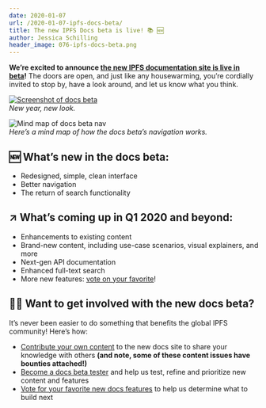 ```yaml
---
date: 2020-01-07
url: /2020-01-07-ipfs-docs-beta/
title: The new IPFS Docs beta is live! 📚 🆕
author: Jessica Schilling
header_image: 076-ipfs-docs-beta.png
---
```


**We’re excited to announce [the new IPFS documentation site is live in beta](https://docs.ipfs.io/)!** The doors are open, and just like any housewarming, you’re cordially invited to stop by, have a look around, and let us know what you think.

<a href="https://docs.ipfs.io/" target="_blank"><img src="/076-ipfs-docs-beta/img/docs-beta-screenshot.png" alt="Screenshot of docs beta"></a>
<br/>
*New year, new look.*

![Mind map of docs beta nav](/076-ipfs-docs-beta/img/docs-beta-site-mindmap.png)
<br/>
*Here’s a mind map of how the docs beta’s navigation works.*

## 🆕 What’s new in the docs beta:
- Redesigned, simple, clean interface
- Better navigation
- The return of search functionality


## ↗️ What’s coming up in Q1 2020 and beyond:
- Enhancements to existing content
- Brand-new content, including use-case scenarios, visual explainers, and more
- Next-gen API documentation
- Enhanced full-text search
- More new features: [vote on your favorite](https://ipfs.canny.io/admin/board/docs-features)!

## 👩‍🔬 Want to get involved with the new docs beta? 
It’s never been easier to do something that benefits the global IPFS community! Here’s how:

- [Contribute your own content](https://github.com/ipfs/docs/issues?q=is%3Aissue+is%3Aopen+label%3A%22help+wanted%22) to the new docs site to share your knowledge with others **(and note, some of these content issues have bounties attached!)**
- [Become a docs beta tester](https://docs.google.com/forms/d/1LVaD1B2uyW6Ff0jfU_iQ5mCeyQcHfyQO6BDD99XAgK0/) and help us test, refine and prioritize new content and features
- [Vote for your favorite new docs features](https://ipfs.canny.io/admin/board/docs-features) to help us determine what to build next
